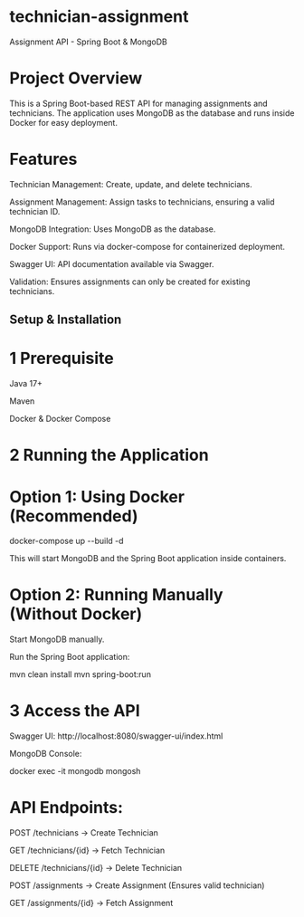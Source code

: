 # technician-assignment
 
Assignment API - Spring Boot & MongoDB

# Project Overview

This is a Spring Boot-based REST API for managing assignments and technicians. The application uses MongoDB as the database and runs inside Docker for easy deployment.

# Features

Technician Management: Create, update, and delete technicians.

Assignment Management: Assign tasks to technicians, ensuring a valid technician ID.

MongoDB Integration: Uses MongoDB as the database.

Docker Support: Runs via docker-compose for containerized deployment.

Swagger UI: API documentation available via Swagger.

Validation: Ensures assignments can only be created for existing technicians.


## Setup & Installation

# 1 Prerequisite

Java 17+

Maven

Docker & Docker Compose

# 2 Running the Application

# Option 1: Using Docker (Recommended)

docker-compose up --build -d

This will start MongoDB and the Spring Boot application inside containers.

# Option 2: Running Manually (Without Docker)

Start MongoDB manually.

Run the Spring Boot application:

mvn clean install
mvn spring-boot:run

# 3 Access the API

Swagger UI: http://localhost:8080/swagger-ui/index.html

MongoDB Console:

docker exec -it mongodb mongosh

# API Endpoints:

POST /technicians → Create Technician

GET /technicians/{id} → Fetch Technician

DELETE /technicians/{id} → Delete Technician

POST /assignments → Create Assignment (Ensures valid technician)

GET /assignments/{id} → Fetch Assignment

